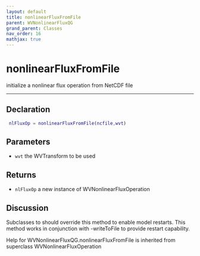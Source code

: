 ```yaml
---
layout: default
title: nonlinearFluxFromFile
parent: WVNonlinearFluxQG
grand_parent: Classes
nav_order: 16
mathjax: true
---
```


#  nonlinearFluxFromFile

initialize a nonlinear flux operation from NetCDF file


---

## Declaration
```matlab
 nlFluxOp = nonlinearFluxFromFile(ncfile,wvt)
```
## Parameters
+ `wvt`  the WVTransform to be used

## Returns
+ `nlFluxOp`  a new instance of WVNonlinearFluxOperation

## Discussion

  Subclasses to should override this method to enable model
  restarts. This method works in conjunction with -writeToFile
  to provide restart capability.
 
        
Help for WVNonlinearFluxQG.nonlinearFluxFromFile is inherited from superclass WVNonlinearFluxOperation
